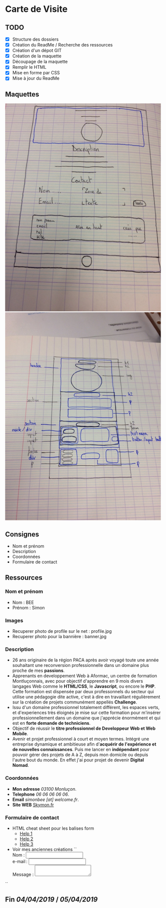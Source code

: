 # Carte de Visite

## TODO
- [x] Structure des dossiers
- [x] Création du ReadMe / Recherche des ressources
- [x] Création d'un dépot GIT
- [x] Création de la maquette
- [x] Découpage de la maquette
- [x] Remplir le HTML
- [x] Mise en forme par CSS
- [x] Mise à jour du ReadMe

## Maquettes
![Maquette 01](assets/img/maquette01.JPG)
![Maquette 02](assets/img/maquette02.JPG)

## Consignes
* Nom et prénom
* Description
* Coordonnées
* Formulaire de contact

## Ressources

### Nom et prénom
* Nom : BEE
* Prénom : Simon

### Images
* Recuperer photo de profile sur le net : profile.jpg
* Recuperer photo pour la bannière : banner.jpg

### Description
* 26 ans originaire de la région PACA après avoir voyagé toute une année souhaitant une reconversion professionnelle dans un domaine plus proche de mes **passions**.
* Apprenants en developpement Web à Aformac, un centre de formation Montluçonnais, avec pour objectif d'apprendre en 9 mois divers langages Web comme le **HTML/CSS**, le **Javascript**, ou encore le **PHP**. Cette formation est dispensée par deux professonnels du secteur qui utilise une pédagogie dite active, c'est à dire en travaillant régulièrement sur la création de projets communément appellés **Challenge**.
* Issu d'un domaine professionnel totalement différent, les espaces verts, et d'experiences très éloignés je mise sur cette formation pour m'insérer professionnellement dans un domaine que j'apprécie énormément et qui est en **forte demande de techniciens**.
* Objectif de réussir le **titre professionnel de Developpeur Web et Web Mobile**.
* Avenir et projet professionnel à court et moyen termes. Intégré une entreprise dynamique et ambitieuse afin d'**acquérir de l'expérience et de nouvelles connaissances**. Puis me lancer en **indépendant** pour pouvoir gérer des projets de A à Z, depuis mon domicile ou depuis l'autre bout du monde. En effet j'ai pour projet de devenir **Digital Nomad**.

### Coordonnées
* **Mon adresse** *03100 Monluçon*.
* **Telephone** *06 06 06 06 06*.
* **Email** *simonbee [at] welcome.fr*.
* **Site WEB** [Skymon.fr](https://skymon.fr/)

### Formulaire de contact
* HTML cheat sheet pour les balises form
    * [Help 1](https://developer.mozilla.org/fr/docs/Web/Guide/HTML/Formulaires/Mon_premier_formulaire_HTML)
    * [Help 2](https://developer.mozilla.org/fr/docs/Web/HTML/Element/Form)
    * [Help 3](https://htmlcheatsheet.com/)
* Voir mes anciennes créations
``<form action="/ma-page-de-traitement" method="post">
    <div>
        <label for="name">Nom :</label>
        <input type="text" id="name" name="user_name">
    </div>
    <div>
        <label for="mail">e-mail :</label>
        <input type="email" id="mail" name="user_mail">
    </div>
    <div>
        <label for="msg">Message :</label>
        <textarea id="msg" name="user_message"></textarea>
    </div>
</form>``


## Fin *04/04/2019* / *05/04/2019*